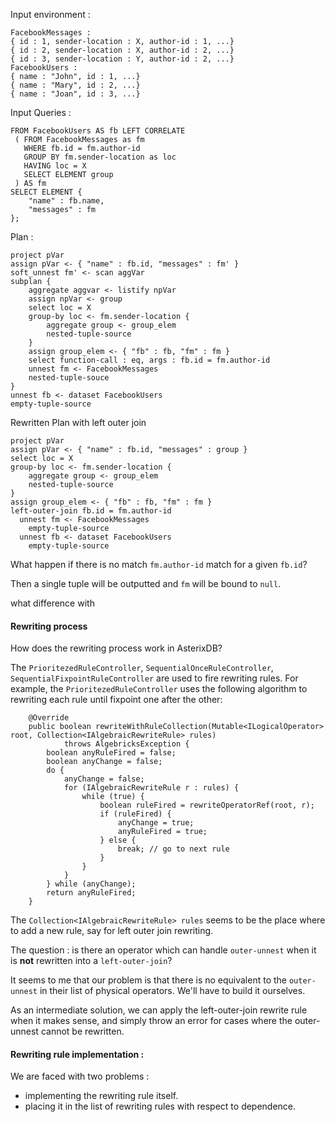 Input environment :

```
FacebookMessages :
{ id : 1, sender-location : X, author-id : 1, ...}
{ id : 2, sender-location : X, author-id : 2, ...}
{ id : 3, sender-location : Y, author-id : 2, ...}
FacebookUsers :
{ name : "John", id : 1, ...}
{ name : "Mary", id : 2, ...}
{ name : "Joan", id : 3, ...}
```

Input Queries :

```
FROM FacebookUsers AS fb LEFT CORRELATE
 ( FROM FacebookMessages as fm
   WHERE fb.id = fm.author-id
   GROUP BY fm.sender-location as loc
   HAVING loc = X
   SELECT ELEMENT group
 ) AS fm
SELECT ELEMENT {
	"name" : fb.name,
	"messages" : fm
};
```

Plan :

```
project pVar
assign pVar <- { "name" : fb.id, "messages" : fm' }
soft_unnest fm' <- scan aggVar
subplan { 
	aggregate aggvar <- listify npVar 
	assign npVar <- group
	select loc = X
	group-by loc <- fm.sender-location {
		aggregate group <- group_elem
		nested-tuple-source
	}
	assign group_elem <- { "fb" : fb, "fm" : fm }
	select function-call : eq, args : fb.id = fm.author-id
	unnest fm <- FacebookMessages
	nested-tuple-souce
}
unnest fb <- dataset FacebookUsers
empty-tuple-source
```

Rewritten Plan with left outer join

```
project pVar
assign pVar <- { "name" : fb.id, "messages" : group }
select loc = X
group-by loc <- fm.sender-location {
	aggregate group <- group_elem
	nested-tuple-source
}
assign group_elem <- { "fb" : fb, "fm" : fm }
left-outer-join fb.id = fm.author-id
  unnest fm <- FacebookMessages
  	empty-tuple-source
  unnest fb <- dataset FacebookUsers
	empty-tuple-source
```
What happen if there is no match `fm.author-id` match for a given `fb.id`?

Then a single tuple will be outputted and `fm` will be bound to `null`.

what difference with 


#### Rewriting process

How does the rewriting process work in AsterixDB?

The `PrioritezedRuleController`, `SequentialOnceRuleController`, `SequentialFixpointRuleController` are used to fire rewriting rules. For example, the `PrioritezedRuleController` uses the following algorithm to rewriting each rule until fixpoint one after the other:

```
    @Override
    public boolean rewriteWithRuleCollection(Mutable<ILogicalOperator> root, Collection<IAlgebraicRewriteRule> rules)
            throws AlgebricksException {
        boolean anyRuleFired = false;
        boolean anyChange = false;
        do {
            anyChange = false;
            for (IAlgebraicRewriteRule r : rules) {
                while (true) {
                    boolean ruleFired = rewriteOperatorRef(root, r);
                    if (ruleFired) {
                        anyChange = true;
                        anyRuleFired = true;
                    } else {
                        break; // go to next rule
                    }
                }
            }
        } while (anyChange);
        return anyRuleFired;
    }
```

The `Collection<IAlgebraicRewriteRule> rules` seems to be the place where to add a new rule, say for left outer join rewriting.

The question : is there an operator which can handle `outer-unnest` when it is **not**  rewritten into a `left-outer-join`?

It seems to me that our problem is that there is no equivalent to the `outer-unnest` in their list of physical operators. We'll have to build it ourselves.

As an intermediate solution, we can apply the left-outer-join rewrite rule when it makes sense, and simply throw an error for cases where the outer-unnest cannot be rewritten.

#### Rewriting rule implementation :

We are faced with two problems :

 - implementing the rewriting rule itself.
 - placing it in the list of rewriting rules with respect to dependence.



